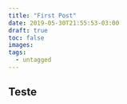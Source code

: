 ```yaml
---
title: "First Post"
date: 2019-05-30T21:55:53-03:00
draft: true
toc: false
images:
tags:
  - untagged
---
```


## Teste

